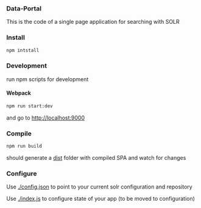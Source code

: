 ### Data-Portal 

This is the code of a single page application for searching with SOLR

### Install

```bash
npm intstall
```

### Development

run npm scripts for development

#### Webpack

```bash
npm run start:dev
``` 

and go to [http://localhost:9000](http://localhost:9000)

### Compile

```bash
npm run build
```

should generate a [dist](./dist) folder with compiled SPA and watch for changes

### Configure

Use [./config.json](./config.json) to point to your current solr configuration and repository

Use [./index.js](./index.js) to configure state of your app (to be moved to configuration)
